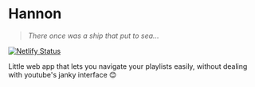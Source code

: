 # Hannon

> _There once was a ship that put to sea..._

[![Netlify Status](https://api.netlify.com/api/v1/badges/f6afd99a-da1c-4fd3-b3d6-8c5966b11193/deploy-status)](https://app.netlify.com/sites/dynamic-piroshki-17a123/deploys)

Little web app that lets you navigate your playlists easily, without dealing with youtube's janky interface 😊
